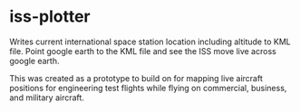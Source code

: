 # iss-plotter

Writes current international space station location including altitude to KML file. Point google earth to the KML file and see the ISS move live across google earth. 

This was created as a prototype to build on for mapping live aircraft positions for engineering test flights while flying on commercial, business, and military aircraft.
